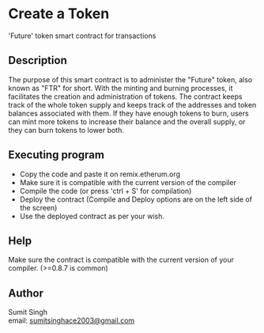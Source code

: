 # Create a Token

'Future' token smart contract for transactions

## Description

The purpose of this smart contract is to administer the "Future" token, also known as "FTR" for short. With the minting and burning processes, it facilitates the creation and administration of tokens. The contract keeps track of the whole token supply and keeps track of the addresses and token balances associated with them. If they have enough tokens to burn, users can mint more tokens to increase their balance and the overall supply, or they can burn tokens to lower both.

## Executing program

* Copy the code and paste it on remix.etherum.org
* Make sure it is compatible with the current version of the compiler
* Compile the code (or press 'ctrl + S' for compilation)
* Deploy the contract (Compile and Deploy options are on the left side of the screen)
* Use the deployed contract as per your wish.

## Help

Make sure the contract is compatible with the current version of your compiler. (>=0.8.7 is common)

## Author

Sumit Singh  
email: sumitsinghace2003@gmail.com

